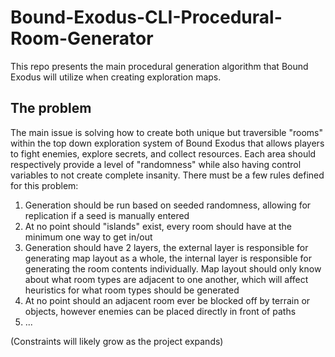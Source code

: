 # Bound-Exodus-CLI-Procedural-Room-Generator
This repo presents the main procedural generation algorithm that Bound Exodus will utilize when creating exploration maps.



## The problem
The main issue is solving how to create both unique but traversible "rooms" within the top down exploration system of Bound Exodus that allows players to fight enemies, explore secrets, and collect resources. Each area should respectively provide a level of "randomness" while also having control variables to not create complete insanity.
There must be a few rules defined for this problem:
1. Generation should be run based on seeded randomness, allowing for replication if a seed is manually entered
2. At no point should "islands" exist, every room should have at the minimum one way to get in/out
3. Generation should have 2 layers, the external layer is responsible for generating map layout as a whole, the internal layer is responsible for generating the room contents individually. Map layout should only know about what room types are adjacent to one another, which will affect heuristics for what room types should be generated
4. At no point should an adjacent room ever be blocked off by terrain or objects, however enemies can be placed directly in front of paths
5. ...

(Constraints will likely grow as the project expands)
